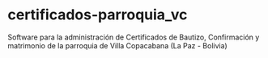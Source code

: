 # certificados-parroquia_vc
Software para la administración de Certificados de Bautizo, Confirmación y matrimonio de la parroquia de Villa Copacabana (La Paz - Bolivia)

